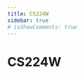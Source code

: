 ```yaml
---
title: CS224W
sidebar: true
# isShowComments: true
---
```


# CS224W

<ClientOnly>
<title-pv/>
</ClientOnly>











<ClientOnly>
  <leave/>
</ClientOnly/>